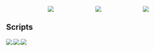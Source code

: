 <div style="display: flex; justify-content: space-evenly;">
  <img src="http://github-profile-summary-cards.vercel.app/api/cards/profile-details?username=otaviouu&theme=highcontrast" />
  <img src="http://github-profile-summary-cards.vercel.app/api/cards/repos-per-language?username=otaviouu&theme=highcontrast" />
  <img src="http://github-profile-summary-cards.vercel.app/api/cards/productive-time?username=otaviouu&theme=highcontrast&utcOffset=8" />
</div>

## Scripts
<a href="https://github.com/anuraghazra/github-readme-stats">
  <img align="center" src="https://github-readme-stats.vercel.app/api/pin/?username=otaviouu&repo=ITA-IME-ArideS-Downloader&theme=highcontrast&utcOffset=8" />
</a>
<a href="https://github.com/anuraghazra/github-readme-stats">
  <img align="center" src="https://github-readme-stats.vercel.app/api/pin/?username=otaviouu&repo=Universo-Narrado-script&theme=highcontrast&utcOffset=8" />
</a>
<a href="https://github.com/anuraghazra/github-readme-stats">
  <img align="center" src="https://github-readme-stats.vercel.app/api/pin/?username=otaviouu&repo=T2Educacao-downloader&theme=highcontrast&utcOffset=8" />
</a>
